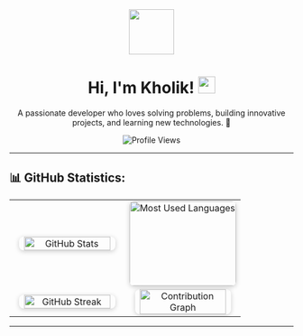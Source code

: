 <div id="header" align="center">
  <img src="https://media.giphy.com/media/M9gbBd9nbDrOTu1Mqx/giphy.gif" width="80"/>
</div>

<h1 align="center">
  Hi, I'm Kholik! 
  <img src="https://media.giphy.com/media/hvRJCLFzcasrR4ia7z/giphy.gif" width="30px"/>
</h1>

<p align="center">
  A passionate developer who loves solving problems, building innovative projects, and learning new technologies. 🚀
</p>

<p align="center">
  <img src="https://komarev.com/ghpvc/?username=Kholik-Muzaki&style=flat-square&color=brightgreen" alt="Profile Views"/>
</p>

---

## 📊 GitHub Statistics:

<table align="center" style="width: 100%;">
  <tr>
    <td align="center" style="width: 50%;">
      <img 
        src="https://github-readme-stats.vercel.app/api?username=Kholik-Muzaki&theme=radical&show_icons=true&count_private=true&hide_border=true&custom_title=GitHub%20Stats" 
        alt="GitHub Stats" 
        width="90%"
        style="border-radius: 8px; box-shadow: 0px 2px 8px rgba(0, 0, 0, 0.2);"
      />
    </td>
    <td align="center" style="width: 50%; height: auto;">
      <div style="display: flex; align-items: center; justify-content: center; height: 150px;">
        <img 
          src="https://github-readme-stats.vercel.app/api/top-langs/?username=Kholik-Muzaki&layout=compact&theme=radical&hide_border=true&custom_title=Top%20Languages" 
          alt="Most Used Languages" 
          width="100%"
          height="150px"
          style="border-radius: 8px; box-shadow: 0px 2px 8px rgba(0, 0, 0, 0.2);"
        />
      </div>
    </td>
  </tr>
  <tr>
    <td align="center" style="width: 50%;">
      <img 
        src="https://streak-stats.demolab.com?user=Kholik-Muzaki&theme=radical&hide_border=true" 
        alt="GitHub Streak" 
        width="90%"
        style="border-radius: 8px; box-shadow: 0px 2px 8px rgba(0, 0, 0, 0.2);"
      />
    </td>
    <td align="center" style="width: 50%;">
      <img 
        src="http://github-profile-summary-cards.vercel.app/api/cards/profile-details?username=Kholik-Muzaki&theme=algolia" 
        alt="Contribution Graph" 
        width="90%"
        style="border-radius: 8px; box-shadow: 0px 2px 8px rgba(0, 0, 0, 0.2);"
      />
    </td>
  </tr>
</table>

---
